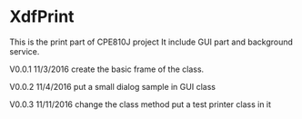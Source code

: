 # XdfPrint
This is the print part of CPE810J project
It include GUI part and background service.

V0.0.1 11/3/2016 create the basic frame of the class.

V0.0.2 11/4/2016 put a small dialog sample in GUI class

V0.0.3 11/11/2016 change the class method put a test printer class in it